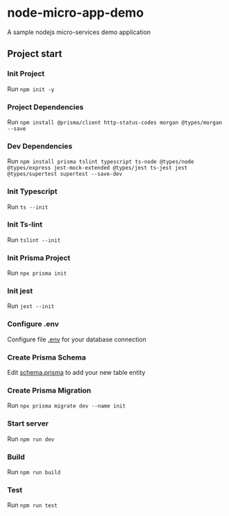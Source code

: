 # node-micro-app-demo

A sample nodejs micro-services demo application

## Project start

### Init Project

Run `npm init -y`

### Project Dependencies

Run `npm install @prisma/client http-status-codes morgan @types/morgan --save`

### Dev Dependencies

Run `npm install prisma tslint typescript ts-node @types/node @types/express jest-mock-extended @types/jest ts-jest jest @types/supertest supertest --save-dev`

### Init Typescript

Run `ts --init`

### Init Ts-lint

Run `tslint --init`

### Init Prisma Project

Run `npx prisma init`

### Init jest

Run `jest --init`

### Configure .env

Configure file [.env](product-app/.env) for your database connection

### Create Prisma Schema

Edit [schema.prisma](product-app/prisma/schema.prisma) to add your new table entity

### Create Prisma Migration

Run `npx prisma migrate dev --name init`

### Start server

Run `npm run dev`

### Build

Run `npm run build`

### Test

Run `npm run test`

